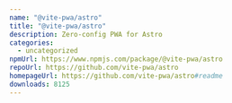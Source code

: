 ```yaml
---
name: "@vite-pwa/astro"
title: "@vite-pwa/astro"
description: Zero-config PWA for Astro
categories:
  - uncategorized
npmUrl: https://www.npmjs.com/package/@vite-pwa/astro
repoUrl: https://github.com/vite-pwa/astro
homepageUrl: https://github.com/vite-pwa/astro#readme
downloads: 8125
---
```

